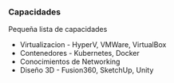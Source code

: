 ### Capacidades

Pequeña lista de capacidades

 - Virtualizacion - HyperV, VMWare, VirtualBox
 - Contenedores - Kubernetes, Docker
 - Conocimientos de Networking
 - Diseño 3D - Fusion360, SketchUp, Unity
